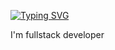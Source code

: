 [![Typing SVG](https://readme-typing-svg.herokuapp.com/?lines=Hi+There+I'm+Fullstack+Developer)](https://git.io/typing-svg)

I'm fullstack developer
